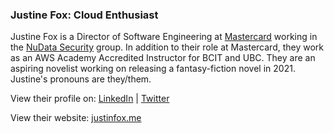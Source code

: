 ### Justine Fox: Cloud Enthusiast

Justine Fox is a Director of Software Engineering at
[Mastercard](https://justinfox.me/mastercard/) working in the
[NuData Security](https://justinfox.me/nudata/)
group. In addition to their role at Mastercard, they work as an
AWS Academy Accredited Instructor for BCIT and UBC. They are an
aspiring novelist working on releasing a fantasy-fiction novel
in 2021. Justine's pronouns are they/them.

View their profile on: [LinkedIn](https://ca.linkedin.com/in/666jfox777/) | [Twitter](https://twitter.com/666jfox777)

View their website: [justinfox.me](https://justinfox.me/)
